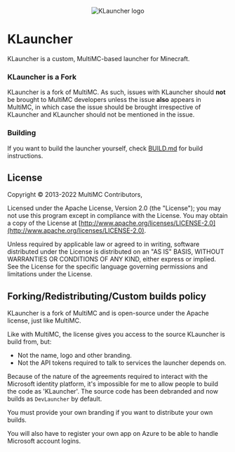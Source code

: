 <p align="center">
  <img src="https://kneelawk.com/assets/logo_256.png" alt="KLauncher logo"/>
</p>

KLauncher
=======

KLauncher is a custom, MultiMC-based launcher for Minecraft.

### KLauncher is a Fork
KLauncher is a fork of MultiMC. As such, issues with KLauncher should **not** be brought to MultiMC developers unless the issue **also** appears in MultiMC, in which case the issue should be brought irrespective of KLauncher and KLauncher should not be mentioned in the issue.

### Building
If you want to build the launcher yourself, check [BUILD.md](BUILD.md) for build instructions.

## License
Copyright &copy; 2013-2022 MultiMC Contributors,

Licensed under the Apache License, Version 2.0 (the "License"); you may not use this program except in compliance with the License. You may obtain a copy of the License at [http://www.apache.org/licenses/LICENSE-2.0](http://www.apache.org/licenses/LICENSE-2.0).

Unless required by applicable law or agreed to in writing, software distributed under the License is distributed on an "AS IS" BASIS, WITHOUT WARRANTIES OR CONDITIONS OF ANY KIND, either express or implied. See the License for the specific language governing permissions and limitations under the License.

## Forking/Redistributing/Custom builds policy
KLauncher is a fork of MultiMC and is open-source under the Apache license, just like MultiMC.

Like with MultiMC, the license gives you access to the source KLauncher is build from, but:
- Not the name, logo and other branding.
- Not the API tokens required to talk to services the launcher depends on.

Because of the nature of the agreements required to interact with the Microsoft identity platform, it's impossible for me to allow people to build the code as 'KLauncher'. The source code has been debranded and now builds as `DevLauncher` by default.

You must provide your own branding if you want to distribute your own builds.

You will also have to register your own app on Azure to be able to handle Microsoft account logins.
